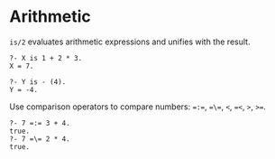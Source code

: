 # Arithmetic

`is/2` evaluates arithmetic expressions and unifies with the result.

```text
?- X is 1 + 2 * 3.
X = 7.

?- Y is - (4).
Y = -4.
```

Use comparison operators to compare numbers: `=:=`, `=\=`, `<`, `=<`, `>`, `>=`.

```text
?- 7 =:= 3 + 4.
true.
?- 7 =\= 2 * 4.
true.
```

